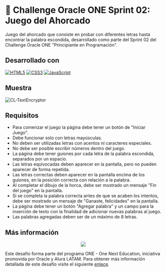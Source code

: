 # 📕 Challenge Oracle ONE Sprint 02: Juego del Ahorcado

Juego del ahorcado que consiste en probar con diferentes letras hasta encontrar la palabra escondida, desarrollado como parte del Sprint 02 del Challenge Oracle ONE "Principiante en Programación".

## Desarrollado con

[![HTML5](https://img.shields.io/badge/html5-%23E34F26.svg?style=for-the-badge&logo=html5&logoColor=white)](https://developer.mozilla.org/es/docs/Web/HTML)
[![CSS3](https://img.shields.io/badge/css3-%231572B6.svg?style=for-the-badge&logo=css3&logoColor=white)](https://developer.mozilla.org/es/docs/Web/CSS)
[![JavaScript](https://img.shields.io/badge/JavaScript-F7DF1E?style=for-the-badge&logo=javascript&logoColor=black)](https://developer.mozilla.org/es/docs/Web/JavaScript)

## Muestra

![CL-TextEncryptor](https://user-images.githubusercontent.com/88341114/168442204-d15be465-2518-4def-90df-3b28f89a1d78.gif)

## Requisitos
- Para comenzar el juego la página debe tener un botón de "Iniciar Juego".
- Debe funcionar solo con letras mayúsculas.
- No deben ser utilizadas letras con acentos ni caracteres especiales.
- No debe ser posible escribir números dentro del juego.
- La página debe tener guiones por cada letra de la palabra escondida, separados por un espacio.
- Las letras equivocadas deben aparecer en la pantalla, pero no pueden aparecer de forma repetida.
- Las letras correctas deben aparecer en la pantalla encima de los guiones, en la posición correcta con relación a la palabra.
- Al completar el dibujo de la horca, debe ser mostrado un mensaje "Fin del juego" en la pantalla.
- Si se completa la palabra correcta antes de que se acaben los intentos, debe ser mostrado un mensaje de "Ganaste, felicidades" en la pantalla.
- La página debe tener un botón "Agregar palabra" y un campo para la inserción de texto con la finalidad de adicionar nuevas palabras al juego.
- Las palabras agregadas deben ser de un máximo de 8 letras.

## Más información

<p align="center">
  <a href="https://www.oracle.com/ar/education/oracle-next-education/">
    <img src="https://user-images.githubusercontent.com/88341114/168439718-620edc7e-a179-4b92-871b-7fd260536f74.svg" />
  </a>
</p>

Este desafío forma parte del programa ONE - One Next Education, iniciativa promovida por Oracle y Alura LATAM. Para obtener más información detallada de este desafío visite el siguiente [enlace](https://github.com/alura-challenges/challenge-one-juego-ahorcado).
